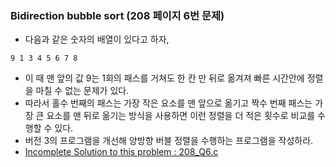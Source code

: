 ### Bidirection bubble sort (208 페이지 6번 문제)
* 다음과 같은 숫자의 배열이 있다고 하자, 
```
9 1 3 4 5 6 7 8 
```
* 이 때 맨 앞의 값 9는 1회의 패스를 거쳐도 한 칸 만 뒤로 옮겨져 빠른 시간안에 정렬을 마칠 수 없는 문제가 있다. 
* 따라서 홀수 번째의 패스는 가장 작은 요소를 맨 앞으로 옮기고 짝수 번째 패스는 가장 큰 요소를 맨 뒤로 옮기는 방식을 사용하면 이런 정렬을 더 적은 횟수로 비교를 수행할 수 있다. 
* 버전 3의 프로그램을 개선해 양방향 버블 정렬을 수행하는 프로그램을 작성하라.
* [Incomplete Solution to this problem : 208_Q6.c](../208_Q6.c)
